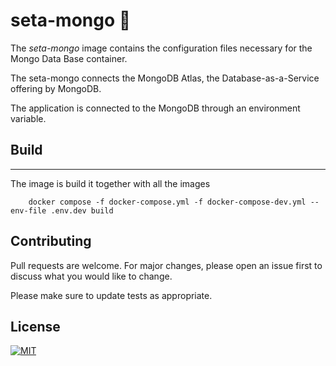 # seta-mongo 💾 

The *seta-mongo* image contains the configuration files necessary for the Mongo Data Base container.

The seta-mongo connects the MongoDB Atlas, the Database-as-a-Service offering by MongoDB. 

The application is connected to the MongoDB through an environment variable.


## Build
***
The image is build it together with all the images

```
    docker compose -f docker-compose.yml -f docker-compose-dev.yml --env-file .env.dev build
```


## Contributing

Pull requests are welcome. For major changes, please open an issue first to discuss what you would like to change.

Please make sure to update tests as appropriate.

## License

[![MIT][mit-badge]][mit-url]

[mit-badge]: https://img.shields.io/badge/license-mit-blue
[mit-url]: https://choosealicense.com/licenses/mit/